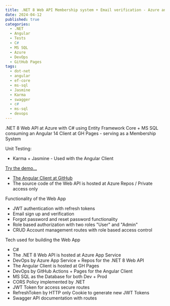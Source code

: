 ```yaml
---
title: .NET 8 Web API Membership system + Email verification - Azure and GH Pages 
date: 2024-04-12
published: true
categories:
  - .NET
  - Angular
  - Tests
  - C#
  - MS SQL
  - Azure
  - DevOps
  - GitHub Pages
tags:
  - dot-net
  - angular
  - ef-core
  - ms-sql
  - Jasmine
  - Karma
  - swagger
  - c#
  - ms-sql
  - devops
---
```



.NET 8 Web API at Azure with C# using Entity Framework Core + MS SQL consuming an Angular 14 Client at GH Pages - serving as a Membership System

Unit Testing:
<ul>
<li>Karma + Jasmine - Used with the Angular Client</li>
</ul>

<p><a href="https://persteenolsen.github.io/angular-14-example-gh-pages" target="_blank" title="Angular 14 + Web API in .NET 8 Membership System">Try the demo...</a></p>

<ul>

<li>
<a href="https://github.com/persteenolsen/angular-14-example-gh-pages" target="_blank">The Angular Client at GitHub</a>
</li>
<li>
The source code of the Web API is hosted at Azure Repos / Private access only
</li>

</ul>

<p>Functionality of the Web App</p>
<ul>
<li>JWT authentication with refresh tokens</li>
<li>Email sign up and verification</li>
<li>Forgot password and reset password functionality</li>
<li>Role based authorization with two roles "User" and "Admin"</li>
<li>CRUD Account management routes with role based access control</li>
</ul>

<p>Tech used for building the Web App</p>
<ul>
<li>C#</li>
<li>The .NET 8 Web API is hosted at Azure App Service</li>
<li>DevOps by Azure App Service + Repos for the .NET 8 Web API</li>
<li>The Angular Client is hosted at GH Pages</li>
<li>DevOps by GitHub Actions + Pages for the Angular Client</li>
<li>MS SQL as the Database for both Dev + Prod</li>
<li>CORS Policy implemented by .NET</li>
<li>JWT Token for access secure routes</li>
<li>RefreshToken by HTTP only Cookie to generate new JWT Tokens</li>
<li>Swagger API documentation with routes</li>
</ul>



